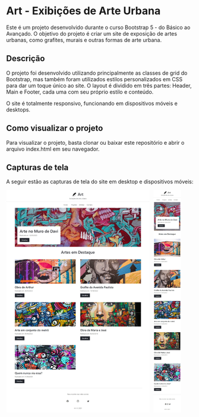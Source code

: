 # Art - Exibições de Arte Urbana

Este é um projeto desenvolvido durante o curso Bootstrap 5 - do Básico ao Avançado. O objetivo do projeto é criar um site de exposição de artes urbanas, como grafites, murais e outras formas de arte urbana.

## Descrição

O projeto foi desenvolvido utilizando principalmente as classes de grid do Bootstrap, mas também foram utilizados estilos personalizados em CSS para dar um toque único ao site. O layout é dividido em três partes: Header, Main e Footer, cada uma com seu próprio estilo e conteúdo.

O site é totalmente responsivo, funcionando em dispositivos móveis e desktops.

## Como visualizar o projeto

Para visualizar o projeto, basta clonar ou baixar este repositório e abrir o arquivo index.html em seu navegador.

## Capturas de tela

A seguir estão as capturas de tela do site em desktop e dispositivos móveis:

<div style="display:flex;">
    <img src="https://github.com/johnpaulo0602/Art-Gallery-Bootstrap-5/blob/main/img/Desktop.jpeg" alt="Captura Tela Desktop" height="600px" style="display:block; margin-right: 10px;">
    <img src="https://github.com/johnpaulo0602/Art-Gallery-Bootstrap-5/blob/main/img/Mobile.jpeg" alt="Captura Tela Desktop" height="600px" style="display:block;">
</div>

